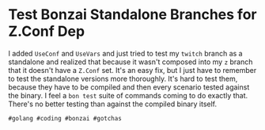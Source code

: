 # Test Bonzai Standalone Branches for Z.Conf Dep

I added `UseConf` and `UseVars` and just tried to test my `twitch`
branch as a standalone and realized that because it wasn't composed into
my `z` branch that it doesn't have a `Z.Conf` set. It's an easy fix, but
I just have to remember to test the standalone versions more thoroughly.
It's hard to test them, because they have to be compiled and then every
scenario tested against the binary. I feel a `bon test` suite of
commands coming to do exactly that. There's no better testing than
against the compiled binary itself.

    #golang #coding #bonzai #gotchas

